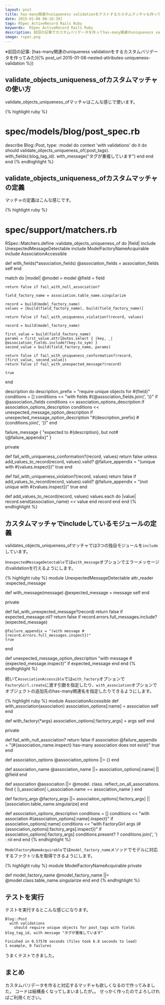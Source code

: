 ```yaml
---
layout: post
title: has-many関連のuniqueness validationをテストするカスタムマッチャも作ってみた
date: 2015-01-08 08:16:39J
tags: RSpec ActiveRecord Rails Ruby
keywords:  RSpec ActiveRecord Rails Ruby
description: 前回の記事でカスタムバリデータを作ってhas-many関連のuniqueness validationを行いましたが、続いてテスト用にvalidate_objects_uniqueness_ofカスタムマッチャを作りました。
image: rspec.png
---
```


※前回の記事: [has-many関連のuniqueness validationをするカスタムバリデータを作ってみた]({% post_url 2015-01-08-nested-attributes-uniqueness-validation %})

## validate_objects_uniqueness_ofカスタムマッチャの使い方

validate_objects_uniqueness_ofマッチャはこんな感じで使います。

{% highlight ruby %}
# spec/models/blog/post_spec.rb
describe Blog::Post, type: :model do
  context 'with validations' do
    it do
      should validate_objects_uniqueness_of(:post_tags).
               with_fields(:blog_tag_id).
               with_message("タグが重複しています")
    end
  end
end
{% endhighlight %}

## validate_objects_uniqueness_ofカスタムマッチャの定義

マッチャの定義はこんな感じです。

{% highlight ruby %}
# spec/support/matchers.rb
RSpec::Matchers.define :validate_objects_uniqueness_of do |field|
  include UnexpectedMessageDetectable
  include ModelFactoryNameAcquirable
  include AssociationAccessible

  def with_fields(*association_fields)
    @association_fields = association_fields
    self
  end

  match do |model|
    @model = model
    @field = field

    return false if fail_with_null_association?

    field_factory_name = association.table_name.singularize

    record = build(model_factory_name)
    values = [build(field_factory_name), build(field_factory_name)]

    return false if fail_with_uniqueness_violation?(record, values)

    record = build(model_factory_name)

    first_value = build(field_factory_name)
    params = first_value.attributes.select { |key, _| @association_fields.include?(key.to_sym) }
    second_value = build(field_factory_name, params)

    return false if fail_with_uniqueness_conformation?(record, [first_value, second_value])
    return false if fail_with_unexpected_message?(record)

    true
  end

  description do
    description_prefix = "require unique objects for #{field}"
    conditions = []
    conditions << "with fields #{@association_fields.join(', ')}" if @association_fields
    conditions << association_options_description if association_options_description
    conditions << unexpected_message_option_description if unexpected_message_option_description
    "#{description_prefix} #{conditions.join(', ')}"
  end

  failure_message { "expected to #{description}, but not#{@failure_appendix}" }

  private

  def fail_with_uniqueness_conformation?(record, values)
    return false unless add_values_to_record(record, values).valid?
    @failure_appendix = "(unique with #{values.inspect})"
    true
  end

  def fail_with_uniqueness_violation?(record, values)
    return false if add_values_to_record(record, values).valid?
    @failure_appendix = "(not unique with #{values.inspect})"
    true
  end

  def add_values_to_record(record, values)
    values.each do |value|
      record.send(association_name) << value
    end
    record
  end
end
{% endhighlight %}

## カスタムマッチャでincludeしているモジュールの定義

validates_objects_uniqueness_ofマッチャでは3つの独自モジュールを`include`しています。

`UnexpectedMessageDetectable`では`with_message`オプションでエラーメッセージのvalidationを行えるようにします。

{% highlight ruby %}
module UnexpectedMessageDetectable
  attr_reader :expected_message

  def with_message(message)
    @expected_message = message
    self
  end

  private

  def fail_with_unexpected_message?(record)
    return false if expected_message.nil?
    return false if record.errors.full_messages.include?(expected_message)

    @failure_appendix = "(with message #{record.errors.full_messages.inspect})"
    true
  end

  def unexpected_message_option_description
    "with message #{expected_message.inspect}" if expected_message
  end
end
{% endhighlight %}

続いて`AssociationAccessible`では`with_factory`オプションで`FactoryGirl.create`に渡す引数を指定したり、`with_association`オプションでオブジェクトの追加先のhas-many関連名を指定したりできるようにします。

{% highlight ruby %}
module AssociationAccessible
  def with_association(association)
    association_options[:name] = association
    self
  end

  def with_factory(*args)
    association_options[:factory_args] = args
    self
  end

  private

  def fail_with_null_association?
    return false if association
    @failure_appendix = "(#{association_name.inspect} has-many association does not exist)"
    true
  end

  def association_options
    @association_options ||= {}
  end

  def association_name
    @association_name ||= association_options[:name] || @field
  end

  def association
    @association ||=
      @model.
      class.
      reflect_on_all_associations.
      find { |i_association| i_association.name == association_name }
  end

  def factory_args
    @factory_args ||= association_options[:factory_args] || [association.table_name.singularize]
  end

  def association_options_description
    conditions = []
    conditions << "with association #{association_options[:name].inspect}" if association_options[:name]
    conditions << "with FactoryGirl args (#{association_options[:factory_args].inspect})" if association_options[:factory_args]
    conditions.present? ? conditions.join(', ') : nil
  end
end
{% endhighlight %}

`ModelFactoryNameAcquirable`では`model_factory_name`メソッドでモデルに対応するファクトリ名を取得できるようにします。

{% highlight ruby %}
module ModelFactoryNameAcquirable
  private

  def model_factory_name
    @model_factory_name ||= @model.class.table_name.singularize
  end
end
{% endhighlight %}

## テストを実行

テストを実行するとこんな感じになります。

    Blog::Post
      with validations
        should require unique objects for post_tags with fields blog_tag_id, with message "タグが重複しています"

    Finished in 0.57578 seconds (files took 6.8 seconds to load)
    1 example, 0 failures

うまくテストできました。

## まとめ

カスタムバリデータを作ると対応するマッチャも欲しくなるので作ってみました。
コードは結構長くなってしまいましたが。。
せっかく作ったのでよろしければご利用ください。
